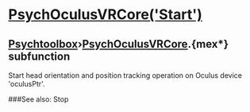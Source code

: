 # [PsychOculusVRCore('Start')](PsychOculusVRCore-Start) 
## [Psychtoolbox](Pyschtoolbox)&#8250;[PsychOculusVRCore](PsychOculusVRCore).{mex*} subfunction


Start head orientation and position tracking operation on Oculus device  
'oculusPtr'.  
  
  


###See also:
Stop
